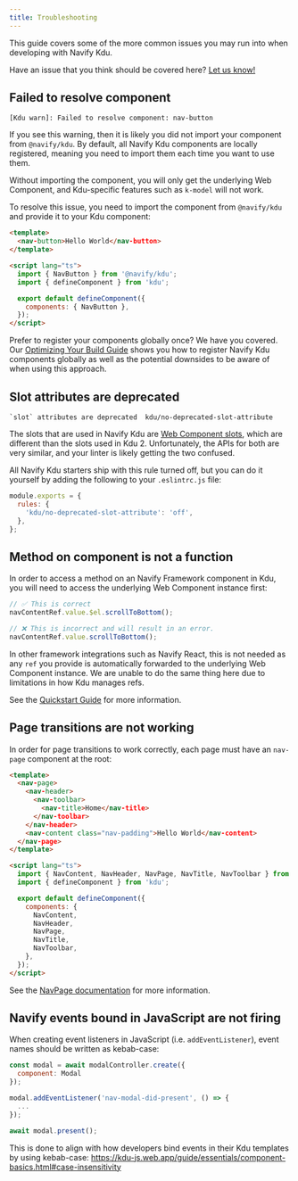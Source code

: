 ```yaml
---
title: Troubleshooting
---
```


<head>
  <title>Navify Troubleshooting Guide: Common Kdu App Development Issues</title>
  <meta
    name="description"
    content="This troubleshooting guide covers some of the more common issues you may run into when developing apps with Navify Kdu. Read to learn more about troubleshooting."
  />
</head>

This guide covers some of the more common issues you may run into when developing with Navify Kdu.

Have an issue that you think should be covered here? <a href="https://github.com/navify/navify-docs/issues/new?assignees=&labels=content&template=content-issue.md&title=" target="_blank" rel="noopener">Let us know!</a>

## Failed to resolve component

```shell
[Kdu warn]: Failed to resolve component: nav-button
```

If you see this warning, then it is likely you did not import your component from `@navify/kdu`. By default, all Navify Kdu components are locally registered, meaning you need to import them each time you want to use them.

Without importing the component, you will only get the underlying Web Component, and Kdu-specific features such as `k-model` will not work.

To resolve this issue, you need to import the component from `@navify/kdu` and provide it to your Kdu component:

```html
<template>
  <nav-button>Hello World</nav-button>
</template>

<script lang="ts">
  import { NavButton } from '@navify/kdu';
  import { defineComponent } from 'kdu';

  export default defineComponent({
    components: { NavButton },
  });
</script>
```

Prefer to register your components globally once? We have you covered. Our [Optimizing Your Build Guide](quickstart.md#optimizing-your-build) shows you how to register Navify Kdu components globally as well as the potential downsides to be aware of when using this approach.

## Slot attributes are deprecated

```shell
`slot` attributes are deprecated  kdu/no-deprecated-slot-attribute
```

The slots that are used in Navify Kdu are <a href="https://developer.mozilla.org/en-US/docs/Web/Web_Components/Using_templates_and_slots" target="_blank" rel="noopener">Web Component slots</a>, which are different than the slots used in Kdu 2. Unfortunately, the APIs for both are very similar, and your linter is likely getting the two confused.

All Navify Kdu starters ship with this rule turned off, but you can do it yourself by adding the following to your `.eslintrc.js` file:

```js
module.exports = {
  rules: {
    'kdu/no-deprecated-slot-attribute': 'off',
  },
};
```

## Method on component is not a function

In order to access a method on an Navify Framework component in Kdu, you will need to access the underlying Web Component instance first:

```js
// ✅ This is correct
navContentRef.value.$el.scrollToBottom();

// ❌ This is incorrect and will result in an error.
navContentRef.value.scrollToBottom();
```

In other framework integrations such as Navify React, this is not needed as any `ref` you provide is automatically forwarded to the underlying Web Component instance. We are unable to do the same thing here due to limitations in how Kdu manages refs.

See the [Quickstart Guide](quickstart.md#calling-methods-on-components) for more information.

## Page transitions are not working

In order for page transitions to work correctly, each page must have an `nav-page` component at the root:

```html
<template>
  <nav-page>
    <nav-header>
      <nav-toolbar>
        <nav-title>Home</nav-title>
      </nav-toolbar>
    </nav-header>
    <nav-content class="nav-padding">Hello World</nav-content>
  </nav-page>
</template>

<script lang="ts">
  import { NavContent, NavHeader, NavPage, NavTitle, NavToolbar } from '@navify/kdu';
  import { defineComponent } from 'kdu';

  export default defineComponent({
    components: {
      NavContent,
      NavHeader,
      NavPage,
      NavTitle,
      NavToolbar,
    },
  });
</script>
```

See the [NavPage documentation](navigation.md#navpage) for more information.

## Navify events bound in JavaScript are not firing

When creating event listeners in JavaScript (i.e. `addEventListener`), event names should be written as kebab-case:

```javascript
const modal = await modalController.create({
  component: Modal
});

modal.addEventListener('nav-modal-did-present', () => {
  ...
});

await modal.present();
```

This is done to align with how developers bind events in their Kdu templates by using kebab-case: https://kdu-js.web.app/guide/essentials/component-basics.html#case-insensitivity
